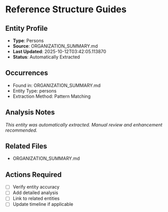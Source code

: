 # Reference Structure Guides

## Entity Profile
- **Type**: Persons
- **Source**: ORGANIZATION_SUMMARY.md
- **Last Updated**: 2025-10-12T03:42:05.113870
- **Status**: Automatically Extracted

## Occurrences
- Found in: ORGANIZATION_SUMMARY.md
- Entity Type: persons
- Extraction Method: Pattern Matching

## Analysis Notes
*This entity was automatically extracted. Manual review and enhancement recommended.*

## Related Files
- ORGANIZATION_SUMMARY.md

## Actions Required
- [ ] Verify entity accuracy
- [ ] Add detailed analysis
- [ ] Link to related entities
- [ ] Update timeline if applicable
